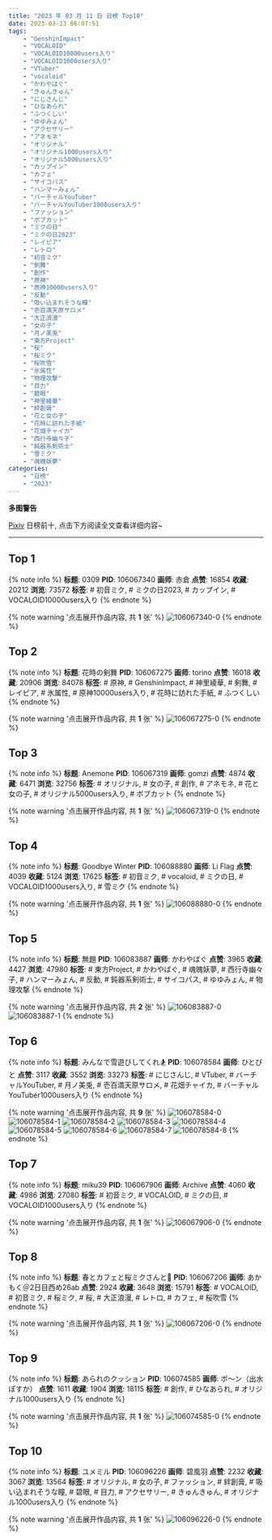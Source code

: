 ```yaml
---
title: "2023 年 03 月 11 日 日榜 Top10"
date: 2023-03-13 06:07:51
tags:
    - "GenshinImpact"
    - "VOCALOID"
    - "VOCALOID10000users入り"
    - "VOCALOID1000users入り"
    - "VTuber"
    - "vocaloid"
    - "かわやばぐ"
    - "きゅんきゅん"
    - "にじさんじ"
    - "ひなあられ"
    - "ふつくしい"
    - "ゆゆみょん"
    - "アクセサリー"
    - "アネモネ"
    - "オリジナル"
    - "オリジナル1000users入り"
    - "オリジナル5000users入り"
    - "カップイン"
    - "カフェ"
    - "サイコパス"
    - "ハンマーみょん"
    - "バーチャルYouTuber"
    - "バーチャルYouTuber1000users入り"
    - "ファッション"
    - "ボブカット"
    - "ミクの日"
    - "ミクの日2023"
    - "レイピア"
    - "レトロ"
    - "初音ミク"
    - "剣舞"
    - "創作"
    - "原神"
    - "原神10000users入り"
    - "反動"
    - "吸い込まれそうな瞳"
    - "壱百満天原サロメ"
    - "大正浪漫"
    - "女の子"
    - "月ノ美兎"
    - "東方Project"
    - "桜"
    - "桜ミク"
    - "桜吹雪"
    - "氷属性"
    - "物理攻撃"
    - "目力"
    - "碧眼"
    - "神里綾華"
    - "絆創膏"
    - "花と女の子"
    - "花時に訪れた手紙"
    - "花畑チャイカ"
    - "西行寺幽々子"
    - "鈍器系剣術士"
    - "雪ミク"
    - "魂魄妖夢"
categories:
    - "日榜"
    - "2023"
---
```


<i class="fa fa-triangle-exclamation"></i>**多图警告**<i class="fa fa-triangle-exclamation"></i>

[Pixiv](https://www.pixiv.net/) 日榜前十, 点击下方阅读全文查看详细内容~

<!-- more -->

---

## Top 1

{% note info %}
**标题**: 0309
**PID**: 106067340 **画师**: 赤倉
**点赞**: 16854 **收藏**: 20212 **浏览**: 73572
**标签**: # 初音ミク, # ミクの日2023, # カップイン, # VOCALOID10000users入り
{% endnote %}

{% note warning '点击展开作品内容, 共 **1** 张' %}
![106067340-0](https://i.pixiv.re/img-original/img/2023/03/10/00/40/39/106067340_p0.png)
{% endnote %}

## Top 2

{% note info %}
**标题**: 花時の剣舞
**PID**: 106067275 **画师**: torino
**点赞**: 16018 **收藏**: 20906 **浏览**: 84078
**标签**: # 原神, # GenshinImpact, # 神里綾華, # 剣舞, # レイピア, # 氷属性, # 原神10000users入り, # 花時に訪れた手紙, # ふつくしい
{% endnote %}

{% note warning '点击展开作品内容, 共 **1** 张' %}
![106067275-0](https://i.pixiv.re/img-original/img/2023/03/10/00/00/42/106067275_p0.jpg)
{% endnote %}

## Top 3

{% note info %}
**标题**: Anemone
**PID**: 106067319 **画师**: gomzi
**点赞**: 4874 **收藏**: 6471 **浏览**: 32756
**标签**: # オリジナル, # 女の子, # 創作, # アネモネ, # 花と女の子, # オリジナル5000users入り, # ボブカット
{% endnote %}

{% note warning '点击展开作品内容, 共 **1** 张' %}
![106067319-0](https://i.pixiv.re/img-original/img/2023/03/10/00/01/03/106067319_p0.jpg)
{% endnote %}

## Top 4

{% note info %}
**标题**: Goodbye Winter
**PID**: 106088880 **画师**: Li Flag
**点赞**: 4039 **收藏**: 5124 **浏览**: 17625
**标签**: # 初音ミク, # vocaloid, # ミクの日, # VOCALOID1000users入り, # 雪ミク
{% endnote %}

{% note warning '点击展开作品内容, 共 **1** 张' %}
![106088880-0](https://i.pixiv.re/img-original/img/2023/03/10/20/38/49/106088880_p0.jpg)
{% endnote %}

## Top 5

{% note info %}
**标题**: 無題
**PID**: 106083887 **画师**: かわやばぐ
**点赞**: 3965 **收藏**: 4427 **浏览**: 47980
**标签**: # 東方Project, # かわやばぐ, # 魂魄妖夢, # 西行寺幽々子, # ハンマーみょん, # 反動, # 鈍器系剣術士, # サイコパス, # ゆゆみょん, # 物理攻撃
{% endnote %}

{% note warning '点击展开作品内容, 共 **2** 张' %}
![106083887-0](https://i.pixiv.re/img-original/img/2023/03/10/17/44/38/106083887_p0.jpg)
![106083887-1](https://i.pixiv.re/img-original/img/2023/03/10/17/44/38/106083887_p1.jpg)
{% endnote %}

## Top 6

{% note info %}
**标题**: みんなで雪遊びしてくれ🏂
**PID**: 106078584 **画师**: ひとびと
**点赞**: 3117 **收藏**: 3552 **浏览**: 33273
**标签**: # にじさんじ, # VTuber, # バーチャルYouTuber, # 月ノ美兎, # 壱百満天原サロメ, # 花畑チャイカ, # バーチャルYouTuber1000users入り
{% endnote %}

{% note warning '点击展开作品内容, 共 **9** 张' %}
![106078584-0](https://i.pixiv.re/img-original/img/2023/03/10/12/30/09/106078584_p0.png)
![106078584-1](https://i.pixiv.re/img-original/img/2023/03/10/12/30/09/106078584_p1.png)
![106078584-2](https://i.pixiv.re/img-original/img/2023/03/10/12/30/09/106078584_p2.png)
![106078584-3](https://i.pixiv.re/img-original/img/2023/03/10/12/30/09/106078584_p3.png)
![106078584-4](https://i.pixiv.re/img-original/img/2023/03/10/12/30/09/106078584_p4.png)
![106078584-5](https://i.pixiv.re/img-original/img/2023/03/10/12/30/09/106078584_p5.png)
![106078584-6](https://i.pixiv.re/img-original/img/2023/03/10/12/30/09/106078584_p6.png)
![106078584-7](https://i.pixiv.re/img-original/img/2023/03/10/12/30/09/106078584_p7.png)
![106078584-8](https://i.pixiv.re/img-original/img/2023/03/10/12/30/09/106078584_p8.png)
{% endnote %}

## Top 7

{% note info %}
**标题**: miku39
**PID**: 106067906 **画师**: Archive
**点赞**: 4060 **收藏**: 4986 **浏览**: 27080
**标签**: # 初音ミク, # VOCALOID, # ミクの日, # VOCALOID1000users入り
{% endnote %}

{% note warning '点击展开作品内容, 共 **1** 张' %}
![106067906-0](https://i.pixiv.re/img-original/img/2023/03/10/00/10/43/106067906_p0.jpg)
{% endnote %}

## Top 8

{% note info %}
**标题**: 春とカフェと桜ミクさんと🌸
**PID**: 106067206 **画师**: あかもく＠2日目西め26ab
**点赞**: 2924 **收藏**: 3648 **浏览**: 15791
**标签**: # VOCALOID, # 初音ミク, # 桜ミク, # 桜, # 大正浪漫, # レトロ, # カフェ, # 桜吹雪
{% endnote %}

{% note warning '点击展开作品内容, 共 **1** 张' %}
![106067206-0](https://i.pixiv.re/img-original/img/2023/03/10/00/00/17/106067206_p0.jpg)
{% endnote %}

## Top 9

{% note info %}
**标题**: あられのクッション
**PID**: 106074585 **画师**: ポ～ン（出水ぽすか）
**点赞**: 1611 **收藏**: 1904 **浏览**: 18115
**标签**: # 創作, # ひなあられ, # オリジナル1000users入り
{% endnote %}

{% note warning '点击展开作品内容, 共 **1** 张' %}
![106074585-0](https://i.pixiv.re/img-original/img/2023/03/10/07/30/01/106074585_p0.jpg)
{% endnote %}

## Top 10

{% note info %}
**标题**: ユメミル
**PID**: 106096226 **画师**: 碧風羽
**点赞**: 2232 **收藏**: 3067 **浏览**: 13564
**标签**: # オリジナル, # 女の子, # ファッション, # 絆創膏, # 吸い込まれそうな瞳, # 碧眼, # 目力, # アクセサリー, # きゅんきゅん, # オリジナル1000users入り
{% endnote %}

{% note warning '点击展开作品内容, 共 **1** 张' %}
![106096226-0](https://i.pixiv.re/img-original/img/2023/03/11/00/03/33/106096226_p0.jpg)
{% endnote %}
